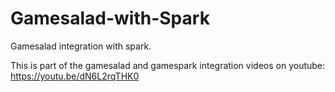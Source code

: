 # Gamesalad-with-Spark
Gamesalad integration with spark.

This is part of the gamesalad and gamespark integration videos on youtube:
https://youtu.be/dN6L2rqTHK0


